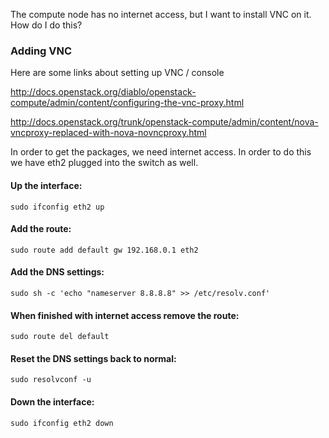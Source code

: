 The compute node has no internet access, but I want to install VNC on it. How do I do this?

### Adding VNC

Here are some links about setting up VNC / console

http://docs.openstack.org/diablo/openstack-compute/admin/content/configuring-the-vnc-proxy.html

http://docs.openstack.org/trunk/openstack-compute/admin/content/nova-vncproxy-replaced-with-nova-novncproxy.html

In order to get the packages, we need internet access. In order to do this we have eth2 plugged into the switch as well.

#### Up the interface:
`sudo ifconfig eth2 up`

#### Add the route:
`sudo route add default gw 192.168.0.1 eth2`

#### Add the DNS settings:
`sudo sh -c 'echo "nameserver 8.8.8.8" >> /etc/resolv.conf'`

#### When finished with internet access remove the route:
`sudo route del default`

#### Reset the DNS settings back to normal:
`sudo resolvconf -u`

#### Down the interface:
`sudo ifconfig eth2 down`
